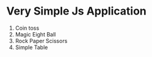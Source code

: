 # Very Simple Js Application

1. Coin toss
2. Magic Eight Ball
3. Rock Paper Scissors 
4. Simple Table
